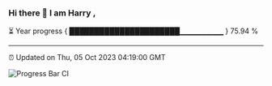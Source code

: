 ### Hi there 👋 I am Harry , 

⏳ Year progress { ██████████████████████▁▁▁▁▁▁▁▁ } 75.94 %

---

⏰ Updated on Thu, 05 Oct 2023 04:19:00 GMT

![Progress Bar CI](https://github.com/duykhang68/duykhang68/workflows/Progress%20Bar%20CI/badge.svg)
